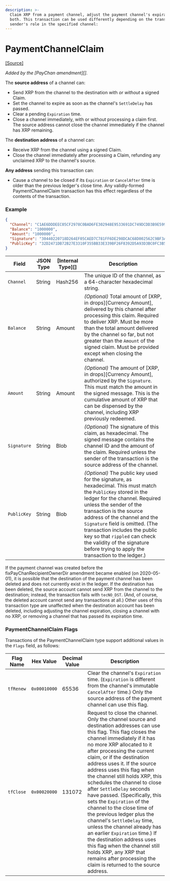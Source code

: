 ```yaml
---
description: >-
  Claim XRP from a payment channel, adjust the payment channel's expiration, or
  both. This transaction can be used differently depending on the transaction
  sender's role in the specified channel:
---
```


# PaymentChannelClaim

[\[Source\]](https://github.com/ripple/rippled/blob/master/src/ripple/app/tx/impl/PayChan.cpp)

_Added by the \[PayChan amendment]\[]._

The **source address** of a channel can:

* Send XRP from the channel to the destination with _or without_ a signed Claim.
* Set the channel to expire as soon as the channel's `SettleDelay` has passed.
* Clear a pending `Expiration` time.
* Close a channel immediately, with or without processing a claim first. The source address cannot close the channel immediately if the channel has XRP remaining.

The **destination address** of a channel can:

* Receive XRP from the channel using a signed Claim.
* Close the channel immediately after processing a Claim, refunding any unclaimed XRP to the channel's source.

**Any address** sending this transaction can:

* Cause a channel to be closed if its `Expiration` or `CancelAfter` time is older than the previous ledger's close time. Any validly-formed PaymentChannelClaim transaction has this effect regardless of the contents of the transaction.

### Example

```json
{
  "Channel": "C1AE6DDDEEC05CF2978C0BAD6FE302948E9533691DC749DCDD3B9E5992CA6198",
  "Balance": "1000000",
  "Amount": "1000000",
  "Signature": "30440220718D264EF05CAED7C781FF6DE298DCAC68D002562C9BF3A07C1E721B420C0DAB02203A5A4779EF4D2CCC7BC3EF886676D803A9981B928D3B8ACA483B80ECA3CD7B9B",
  "PublicKey": "32D2471DB72B27E3310F355BB33E339BF26F8392D5A93D3BC0FC3B566612DA0F0A"
}
```

| Field       | JSON Type | \[Internal Type]\[] | Description                                                                                                                                                                                                                                                                                                                                                                                                                  |
| ----------- | --------- | ------------------- | ---------------------------------------------------------------------------------------------------------------------------------------------------------------------------------------------------------------------------------------------------------------------------------------------------------------------------------------------------------------------------------------------------------------------------- |
| `Channel`   | String    | Hash256             | The unique ID of the channel, as a 64-character hexadecimal string.                                                                                                                                                                                                                                                                                                                                                          |
| `Balance`   | String    | Amount              | _(Optional)_ Total amount of \[XRP, in drops]\[Currency Amount], delivered by this channel after processing this claim. Required to deliver XRP. Must be more than the total amount delivered by the channel so far, but not greater than the `Amount` of the signed claim. Must be provided except when closing the channel.                                                                                                |
| `Amount`    | String    | Amount              | _(Optional)_ The amount of \[XRP, in drops]\[Currency Amount], authorized by the `Signature`. This must match the amount in the signed message. This is the cumulative amount of XRP that can be dispensed by the channel, including XRP previously redeemed.                                                                                                                                                                |
| `Signature` | String    | Blob                | _(Optional)_ The signature of this claim, as hexadecimal. The signed message contains the channel ID and the amount of the claim. Required unless the sender of the transaction is the source address of the channel.                                                                                                                                                                                                        |
| `PublicKey` | String    | Blob                | _(Optional)_ The public key used for the signature, as hexadecimal. This must match the `PublicKey` stored in the ledger for the channel. Required unless the sender of the transaction is the source address of the channel and the `Signature` field is omitted. (The transaction includes the public key so that `rippled` can check the validity of the signature before trying to apply the transaction to the ledger.) |

If the payment channel was created before the fixPayChanRecipientOwnerDir amendment became enabled (on 2020-05-01), it is possible that the destination of the payment channel has been deleted and does not currently exist in the ledger. If the destination has been deleted, the source account cannot send XRP from the channel to the destination; instead, the transaction fails with `tecNO_DST`. (And, of course, the deleted account cannot send any transactions at all.) Other uses of this transaction type are unaffected when the destination account has been deleted, including adjusting the channel expiration, closing a channel with no XRP, or removing a channel that has passed its expiration time.

### PaymentChannelClaim Flags

Transactions of the PaymentChannelClaim type support additional values in the `Flags` field, as follows:

| Flag Name | Hex Value    | Decimal Value | Description                                                                                                                                                                                                                                                                                                                                                                                                                                                                                                                                                                                                                                                                                                                                                                            |
| --------- | ------------ | ------------- | -------------------------------------------------------------------------------------------------------------------------------------------------------------------------------------------------------------------------------------------------------------------------------------------------------------------------------------------------------------------------------------------------------------------------------------------------------------------------------------------------------------------------------------------------------------------------------------------------------------------------------------------------------------------------------------------------------------------------------------------------------------------------------------- |
| `tfRenew` | `0x00010000` | 65536         | Clear the channel's `Expiration` time. (`Expiration` is different from the channel's immutable `CancelAfter` time.) Only the source address of the payment channel can use this flag.                                                                                                                                                                                                                                                                                                                                                                                                                                                                                                                                                                                                  |
| `tfClose` | `0x00020000` | 131072        | Request to close the channel. Only the channel source and destination addresses can use this flag. This flag closes the channel immediately if it has no more XRP allocated to it after processing the current claim, or if the destination address uses it. If the source address uses this flag when the channel still holds XRP, this schedules the channel to close after `SettleDelay` seconds have passed. (Specifically, this sets the `Expiration` of the channel to the close time of the previous ledger plus the channel's `SettleDelay` time, unless the channel already has an earlier `Expiration` time.) If the destination address uses this flag when the channel still holds XRP, any XRP that remains after processing the claim is returned to the source address. |
